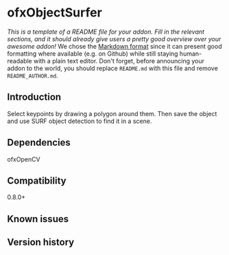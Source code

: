 ofxObjectSurfer
=====================================

*This is a template of a README file for your addon. Fill in the relevant sections, and it should already give users a pretty good overview over your awesome addon!*
We chose the [Markdown format](http://daringfireball.net/projects/markdown/syntax) since it can present good formatting where available (e.g. on Github) while still staying human-readable with a plain text editor.
Don't forget, before announcing your addon to the world, you should replace `README.md` with this file and remove `README_AUTHOR.md`.

Introduction
------------
Select keypoints by drawing a polygon around them. Then save the object and use SURF object detection to find it in a scene.


Dependencies
------------
ofxOpenCV


Compatibility
------------
0.8.0+

Known issues
------------


Version history
------------



